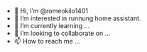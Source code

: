 - 👋 Hi, I’m @romeokilo1401
- 👀 I’m interested in runnung home assistant.
- 🌱 I’m currently learning ...
- 💞️ I’m looking to collaborate on ...
- 📫 How to reach me ...

<!---
romeokilo1401/romeokilo1401 is a ✨ special ✨ repository because its `README.md` (this file) appears on your GitHub profile.
You can click the Preview link to take a look at your changes.
--->
